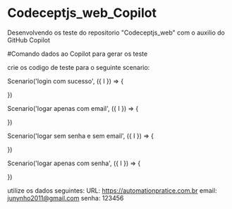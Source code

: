 # Codeceptjs_web_Copilot
Desenvolvendo os teste do repositorio "Codeceptjs_web" com o auxilio do GitHub Copilot

#Comando dados ao Copilot para gerar os teste 

crie os codigo de teste para o seguinte scenario:

Scenario('login com sucesso',  ({ I }) => {

})

Scenario('logar apenas com email',  ({ I }) => {

})

Scenario('logar sem senha e sem email',  ({ I }) => {

})

Scenario('logar apenas com senha',  ({ I }) => {

})

utilize os dados seguintes:
URL: https://automationpratice.com.br
email: junynho2011@gmail.com
senha: 123456
